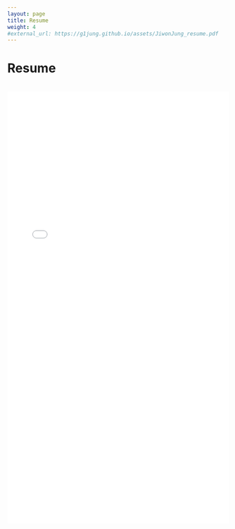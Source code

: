 ```yaml
---
layout: page
title: Resume
weight: 4
#external_url: https://g1jung.github.io/assets/JiwonJung_resume.pdf
---
```


# **Resume**
<br>
<embed src="../assets/JiwonJung_RESUME.pdf" width="100%" height="980px" />